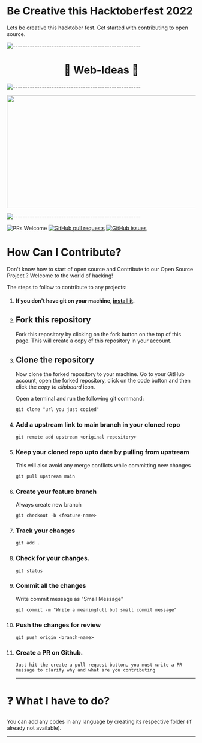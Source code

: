 # Be Creative this Hacktoberfest 2022
Lets be creative this hacktober fest. Get started with contributing to open source.



![-----------------------------------------------------](https://raw.githubusercontent.com/andreasbm/readme/master/assets/lines/rainbow.png)

#   <h1 align="center">🚀 Web-Ideas 🚀</h1>    

![-----------------------------------------------------](https://raw.githubusercontent.com/andreasbm/readme/master/assets/lines/rainbow.png)

<img align="center" src="https://user-images.githubusercontent.com/56113566/136353444-47601e4b-115c-4190-8ac6-79d4137f9629.jpg" height="300px" width="800">


![-----------------------------------------------------](https://raw.githubusercontent.com/andreasbm/readme/master/assets/lines/rainbow.png)

 <img src="https://img.shields.io/badge/PRs-welcome-brightgreen.svg?style=for-the-badge" alt="PRs Welcome" /> <a href="https://github.com/Aryamanz29/Web-Dev-Ideas/pulls" target="_blank"><img alt="GitHub pull requests" src="https://img.shields.io/github/issues-pr/Aryamanz29/Web-Dev-Ideas?style=for-the-badge" /></a> <a href="https://github.com/div-hacks/Be-Creative-Hacktoberfest-2022/issues" target="_blank"><img alt="GitHub issues" src="https://img.shields.io/github/issues/div-hacks/Be-Creative-Hacktoberfest-2022?style=for-the-badge" /></a> 


# How Can I Contribute?

Don't know how to start of open source and Contribute to our Open Source Project ? Welcome to the world of hacking!

The steps to follow to contribute to any projects:

1.  #### If you don't have git on your machine, [install it](https://help.github.com/articles/set-up-git/).

2.  ## Fork this repository

    Fork this repository by clicking on the fork button on the top of this page.
    This will create a copy of this repository in your account.

3.  ## Clone the repository

    Now clone the forked repository to your machine. Go to your GitHub account, open the forked repository, click on the code button and then click the _copy to clipboard_ icon.

    Open a terminal and run the following git command:

    ```
    git clone "url you just copied"
    ```

4.  ### Add a upstream link to main branch in your cloned repo
    ```
    git remote add upstream <original repository>
    ```
5.  ### Keep your cloned repo upto date by pulling from upstream
    This will also avoid any merge conflicts while committing new changes
    ```
    git pull upstream main
    ```
6.  ### Create your feature branch
    Always create new branch
    ```
    git checkout -b <feature-name>
    ```
7.  ### Track your changes
    ```
    git add .
    ```
8.  ### Check for your changes.
    ```
    git status
    ```
9.  ### Commit all the changes
    Write commit message as "Small Message"
    ```
    git commit -m "Write a meaningfull but small commit message"
    ```
10. ### Push the changes for review
    ```
    git push origin <branch-name>
    ```
11. ### Create a PR on Github.
        Just hit the create a pull request button, you must write a PR message to clarify why and what are you contributing
    <hr>


# ❓ What I have to do?

You can add any codes in any language by creating its respective folder (if already not available).

---
